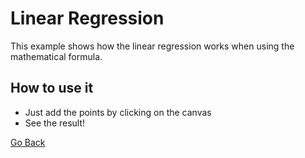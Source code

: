 # Linear Regression

This example shows how the linear regression works when using the mathematical formula.

## How to use it

- Just add the points by clicking on the canvas
- See the result!

[Go Back](../)
